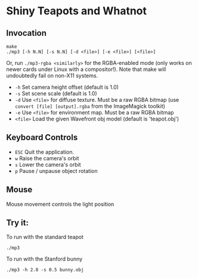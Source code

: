# Shiny Teapots and Whatnot

## Invocation

	make
	./mp3 [-h N.N] [-s N.N] [-d <file>] [-e <file>] [<file>]

Or, run `./mp3-rgba <similarly>` for the RGBA-enabled mode (only works on newer cards under Linux with a compositor!). Note that make will undoubtedly fail on non-X11 systems.

* `-h` Set camera height offset (default is 1.0)
* `-s` Set scene scale (default is 1.0)
* `-d` Use `<file>` for diffuse texture. Must be a raw RGBA bitmap (use `convert [file] [output].rgba` from the ImageMagick toolkit)
* `-e` Use `<file>` for environment map. Must be a raw RGBA bitmap
* `<file>` Load the given Wavefront obj model (default is 'teapot.obj')

## Keyboard Controls

* `ESC` Quit the application.
* `w` Raise the camera's orbit
* `s` Lower the camera's orbit
* `p` Pause / unpause object rotation

## Mouse

Mouse movement controls the light position

## Try it:

To run with the standard teapot

	./mp3

To run with the Stanford bunny

	./mp3 -h 2.0 -s 0.5 bunny.obj

